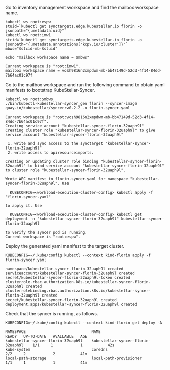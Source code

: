 <!--kubestellar-syncer-0-deploy-florin-start-->
Go to inventory management workspace and find the mailbox workspace name.
```shell
kubectl ws root:espw
stuid=`kubectl get synctargets.edge.kubestellar.io florin -o jsonpath="{.metadata.uid}"`
kubectl ws root:imw1
stcid=`kubectl get synctargets.edge.kubestellar.io florin -o jsonpath="{.metadata.annotations['kcp\.io/cluster']}"`
mbws="$stcid-mb-$stuid"

echo "mailbox workspace name = $mbws"
```
``` { .bash .no-copy }
Current workspace is "root:imw1".
mailbox workspace name = vosh9816n2xmpdwm-mb-bb47149d-52d3-4f14-84dd-7b64ac01c97f
```

Go to the mailbox workspace and run the following command to obtain yaml manifests to bootstrap KubeStellar-Syncer.
```shell
kubectl ws root:$mbws
./bin/kubectl-kubestellar-syncer_gen florin --syncer-image quay.io/kubestellar/syncer:v0.2.2 -o florin-syncer.yaml
```
``` { .bash .no-copy }
Current workspace is "root:vosh9816n2xmpdwm-mb-bb47149d-52d3-4f14-84dd-7b64ac01c97f".
Creating service account "kubestellar-syncer-florin-32uaph9l"
Creating cluster role "kubestellar-syncer-florin-32uaph9l" to give service account "kubestellar-syncer-florin-32uaph9l"

 1. write and sync access to the synctarget "kubestellar-syncer-florin-32uaph9l"
 2. write access to apiresourceimports.

Creating or updating cluster role binding "kubestellar-syncer-florin-32uaph9l" to bind service account "kubestellar-syncer-florin-32uaph9l" to cluster role "kubestellar-syncer-florin-32uaph9l".

Wrote WEC manifest to florin-syncer.yaml for namespace "kubestellar-syncer-florin-32uaph9l". Use

  KUBECONFIG=<workload-execution-cluster-config> kubectl apply -f "florin-syncer.yaml"

to apply it. Use

  KUBECONFIG=<workload-execution-cluster-config> kubectl get deployment -n "kubestellar-syncer-florin-32uaph9l" kubestellar-syncer-florin-32uaph9l

to verify the syncer pod is running.
Current workspace is "root:espw".
```

Deploy the generated yaml manifest to the target cluster.
```shell
KUBECONFIG=~/.kube/config kubectl --context kind-florin apply -f florin-syncer.yaml
```
``` { .bash .no-copy }
namespace/kubestellar-syncer-florin-32uaph9l created
serviceaccount/kubestellar-syncer-florin-32uaph9l created
secret/kubestellar-syncer-florin-32uaph9l-token created
clusterrole.rbac.authorization.k8s.io/kubestellar-syncer-florin-32uaph9l created
clusterrolebinding.rbac.authorization.k8s.io/kubestellar-syncer-florin-32uaph9l created
secret/kubestellar-syncer-florin-32uaph9l created
deployment.apps/kubestellar-syncer-florin-32uaph9l created
```
    
Check that the syncer is running, as follows.
```shell
KUBECONFIG=~/.kube/config kubectl --context kind-florin get deploy -A
```
``` { .bash .no-copy }
NAMESPACE                             NAME                                  READY   UP-TO-DATE   AVAILABLE   AGE
kubestellar-syncer-florin-32uaph9l    kubestellar-syncer-florin-32uaph9l    1/1     1            1           42s
kube-system                           coredns                               2/2     2            2           41m
local-path-storage                    local-path-provisioner                1/1     1            1           41m
```

<!--kubestellar-syncer-0-deploy-florin-end-->
